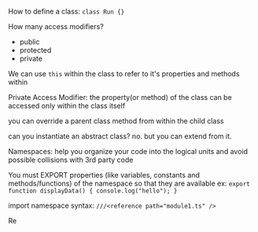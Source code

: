 

How to define a class:
```class Run {}```

How many access modifiers?
- public
- protected
- private

We can use ```this``` within the class to refer to it's properties and methods within

Private Access Modifier: the property(or method) of the class can be accessed only within the class itself

you can override a parent class method from within the child class

can you instantiate an abstract class? no. but you can extend from it. 

Namespaces: help you organize your code into the logical units and avoid possible collisions with 3rd party code

You must EXPORT properties (like variables, constants and methods/functions) of the namespace so that they are available
ex:
    ```
    export function displayData() {
        console.log("hello");
    }
    ```

import namespace syntax:
```///<reference path="module1.ts" />```


Re